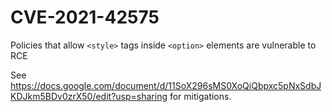# CVE-2021-42575

Policies that allow `<style>` tags inside `<option>` elements are vulnerable to RCE

See https://docs.google.com/document/d/11SoX296sMS0XoQiQbpxc5pNxSdbJKDJkm5BDv0zrX50/edit?usp=sharing for mitigations.
